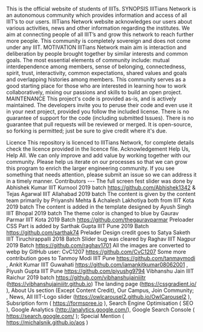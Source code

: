 This is the official website of students of IIITs.
SYNOPSIS
IIITians Network is an autonomous community which provides information and access of all IIIT’s to our users. IIITians Network website acknowledges our users about various activities, news and other information regarding the institutes. We aim at connecting people of all IIIT’s and grow this network to reach further more people.
This community is completely sovereign and does not come under any IIIT.
MOTIVATION
IIITians Network main aim is interaction and deliberation by people brought together by similar interests and common goals.
The most essential elements of community include: mutual interdependence among members, sense of belonging, connectedness, spirit, trust, interactivity, common expectations, shared values and goals and overlapping histories among members.
This community serves as a good starting place for those who are interested in learning how to work collaboratively, mixing our passions and skills to build an open project.
MAINTENANCE
This project's code is provided as-is, and is actively maintained. The developers invite you to peruse their code and even use it in your next project, provided you follow the included license. There is no guarantee of support for the code (including submitted Issues). There is no guarantee that pull requests will be reviewed or merged. It is open-source, so forking is permitted; just be sure to give credit where it's due.


Licence
This repository is licenced to IIITians Network, for complete details check the licence provided in the licence file.
Acknowledgement
Help Us, Help All.
We can only improve and add value by working together with our community. Please help us iterate on our processes so that we can grow this program to enrich the larger engineering community. If you see something that needs attention, please submit an issue so we can address it in a timely manner.
Contributors ---
The full screen fest slider was done by Abhishek Kumar IIIT Kurnool 2019 batch https://github.com/Abhishek1342 & Tejas Agarwal IIIT Allahabad 2019 batch
The content is given by the content team primarily by Priyanshi Mehta & Achalesh Lakhotiya both from IIIT Kota 2019 batch
The content is added in the template designed by Ayush Singh IIIT Bhopal 2019 batch
The theme color is changed to blue by Gaurav Parmar IIIT Kota 2019 Batch https://github.com/thegauravparmar
Preloader CSS Part is added by Sarthak Gupta IIIT Pune 2019 Batch https://github.com/sarthak74
Prelader Design credit goes to Satya Saketh IIIT Tiruchirappalli 2018 Batch
Slider bug was cleared by Raghav IIIT Nagpur 2019 Batch https://github.com/raghav1701
All the images are converted to webp by GitHub user: CvC1207 https://github.com/CvC1207
Some more contribution goes to Tanmoy Modi IIIT Pune https://github.com/tanmaymodi , Ankit Kumar IIIT Guwahati https://github.com/iamankitkumar08062001 , Piyush Gupta IIIT Pune https://github.com/piyushg9794
Vibhanshu Jain IIIT Raichur 2019 batch https://github.com/vibhanshujainiiitr (https://vibhanshujainiiitr.github.io)
The landing page (https://cssgradient.io/ ), About Us section (Except Content Credit), Our Campus, Join Community; , News, All IIIT-Logo slider (https://owlcarousel2.github.io/OwlCarousel2 ), Subsription form ( https://formspree.io ), Search Engine Optimisation ( SEO ), Google Analytics (http://analytics.google.com/), Google Search Console ( https://search.google.com/ ); Special Mention ( https://michalsnik.github.io/aos )
